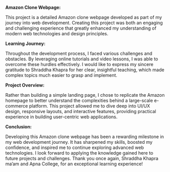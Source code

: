 **Amazon Clone Webpage:**

This project is a detailed Amazon clone webpage developed as part of my journey into web development. Creating this project was both an engaging and challenging experience that greatly enhanced my understanding of modern web technologies and design principles.

**Learning Journey:**

Throughout the development process, I faced various challenges and obstacles. By leveraging online tutorials and video lessons, I was able to overcome these hurdles effectively. I would like to express my sincere gratitude to Shraddha Khapra for her clear, insightful teaching, which made complex topics much easier to grasp and implement.

**Project Overview:**

Rather than building a simple landing page, I chose to replicate the Amazon homepage to better understand the complexities behind a large-scale e-commerce platform. This project allowed me to dive deep into UI/UX design, responsive layouts, and interactive features, providing practical experience in building user-centric web applications.


**Conclusion:**

Developing this Amazon clone webpage has been a rewarding milestone in my web development journey. It has sharpened my skills, boosted my confidence, and inspired me to continue exploring advanced web technologies. I look forward to applying the knowledge gained here to future projects and challenges.
Thank you once again, Shraddha Khapra ma’am and Apna College, for an exceptional learning experience!
